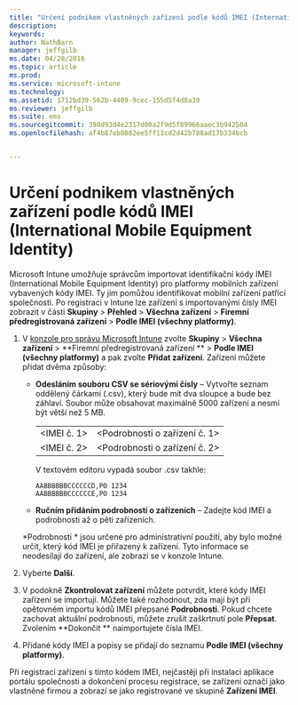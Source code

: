 ```yaml
---
title: "Určení podnikem vlastněných zařízení podle kódů IMEI (International Mobile Equipment Identity) | Microsoft Intune"
description: 
keywords: 
author: NathBarn
manager: jeffgilb
ms.date: 04/28/2016
ms.topic: article
ms.prod: 
ms.service: microsoft-intune
ms.technology: 
ms.assetid: 1712bd39-562b-4409-9cec-155d5f4d8a39
ms.reviewer: jeffgilb
ms.suite: ems
ms.sourcegitcommit: 398d93d4e2317d00a2f9d5f89966aaec3b942504
ms.openlocfilehash: af4b87eb8082ee5ff11cd2d42b788ad17b334bcb


---
```


# Určení podnikem vlastněných zařízení podle kódů IMEI (International Mobile Equipment Identity)
Microsoft Intune umožňuje správcům importovat identifikační kódy IMEI (International Mobile Equipment Identity) pro platformy mobilních zařízení vybavených kódy IMEI. Ty jim pomůžou identifikovat mobilní zařízení patřící společnosti. Po registraci v Intune lze zařízení s importovanými čísly IMEI zobrazit v části **Skupiny** > **Přehled** > **Všechna zařízení** > **Firemní předregistrovaná zařízení** > **Podle IMEI (všechny platformy)**.

1. V [konzole pro správu Microsoft Intune](http://manage.microsoft.com) zvolte **Skupiny** &gt; **Všechna zařízení** &gt; **Firemní předregistrovaná zařízení ** &gt; **Podle IMEI (všechny platformy)** a pak zvolte **Přidat zařízení**. Zařízení můžete přidat dvěma způsoby:

    -   **Odesláním souboru CSV se sériovými čísly** – Vytvořte seznam oddělený čárkami (.csv), který bude mít dva sloupce a bude bez záhlaví. Soubor může obsahovat maximálně 5000 zařízení a nesmí být větší než 5 MB.

        |||
        |-|-|
        |&lt;IMEI č. 1&gt;|&lt;Podrobnosti o zařízení č. 1&gt;|
        |&lt;IMEI č. 2&gt;|&lt;Podrobnosti o zařízení č. 2&gt;|
        V textovém editoru vypadá soubor .csv takhle:

        ```
        AABBBBBBCCCCCCD,PO 1234
        AABBBBBBCCCCCCE,PO 1234
        ```

    -   **Ručním přidáním podrobností o zařízeních** – Zadejte kód IMEI a podrobnosti až o pěti zařízeních.

   *Podrobnosti * jsou určené pro administrativní použití, aby bylo možné určit, který kód IMEI je přiřazený k zařízení. Tyto informace se neodesílají do zařízení, ale zobrazí se v konzole Intune.

2.   Vyberte **Další**.
3.  V podokně **Zkontrolovat zařízení** můžete potvrdit, které kódy IMEI zařízení se importují. Můžete také rozhodnout, zda mají být při opětovném importu kódů IMEI přepsané **Podrobnosti**. Pokud chcete zachovat aktuální podrobnosti, můžete zrušit zaškrtnutí pole **Přepsat**. Zvolením **Dokončit ** naimportujete čísla IMEI.
4.  Přidané kódy IMEI a popisy se přidají do seznamu **Podle IMEI (všechny platformy)**.

Při registraci zařízení s tímto kódem IMEI, nejčastěji při instalaci aplikace portálu společnosti a dokončení procesu registrace, se zařízení označí jako vlastněné firmou a zobrazí se jako registrované ve skupině **Zařízení IMEI**.



<!--HONumber=Jun16_HO3-->


